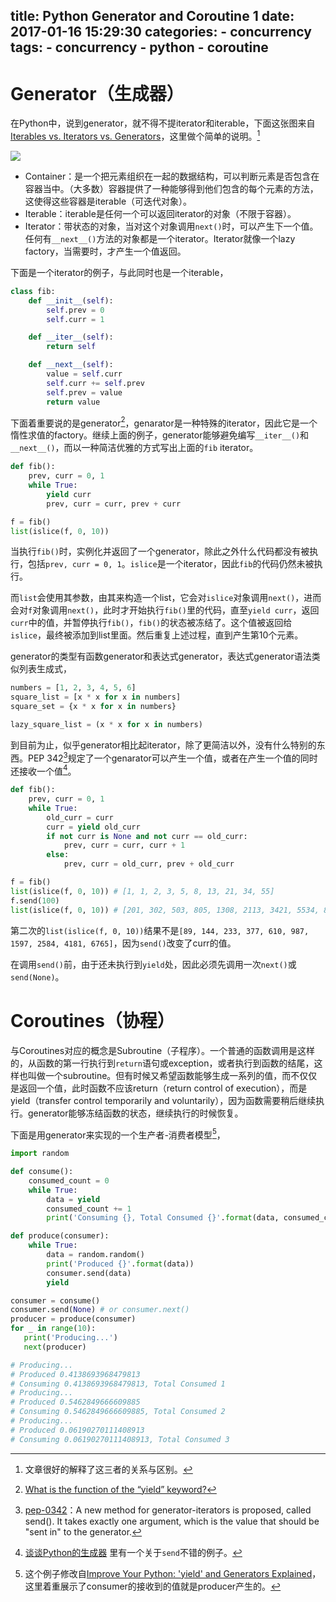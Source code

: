 title: Python Generator and Coroutine 1
date: 2017-01-16 15:29:30
categories:
    - concurrency
tags:
    - concurrency
    - python
    - coroutine
---

# Generator（生成器）

在Python中，说到generator，就不得不提iterator和iterable，下面这张图来自[Iterables vs. Iterators vs. Generators](http://nvie.com/posts/iterators-vs-generators/)，这里做个简单的说明。[^1]

[^1]: 文章很好的解释了这三者的关系与区别。

![](/images/2017/14839555031473.jpg)

* Container：是一个把元素组织在一起的数据结构，可以判断元素是否包含在容器当中。（大多数）容器提供了一种能够得到他们包含的每个元素的方法，这使得这些容器是iterable（可迭代对象）。
* Iterable：iterable是任何一个可以返回iterator的对象（不限于容器）。
* Iterator：带状态的对象，当对这个对象调用`next()`时，可以产生下一个值。任何有`__next__()`方法的对象都是一个iterator。Iterator就像一个lazy factory，当需要时，才产生一个值返回。

下面是一个iterator的例子，与此同时也是一个iterable，

```python
class fib:
    def __init__(self):
        self.prev = 0
        self.curr = 1

    def __iter__(self):
        return self

    def __next__(self):
        value = self.curr
        self.curr += self.prev
        self.prev = value
        return value
```

下面着重要说的是generator[^2]，genarator是一种特殊的iterator，因此它是一个惰性求值的factory。继续上面的例子，generator能够避免编写`__iter__()`和`__next__()`，而以一种简洁优雅的方式写出上面的`fib` iterator。

[^2]: [What is the function of the “yield” keyword?](http://stackoverflow.com/questions/231767/what-is-the-function-of-the-yield-keyword)

```python
def fib():
    prev, curr = 0, 1
    while True:
        yield curr
        prev, curr = curr, prev + curr

f = fib()
list(islice(f, 0, 10))
```

当执行`fib()`时，实例化并返回了一个generator，除此之外什么代码都没有被执行，包括`prev, curr = 0, 1`。`islice`是一个iterator，因此`fib`的代码仍然未被执行。

而`list`会使用其参数，由其来构造一个list，它会对`islice`对象调用`next()`，进而会对`f`对象调用`next()`，此时才开始执行`fib()`里的代码，直至`yield curr`，返回`curr`中的值，并暂停执行`fib()`，`fib()`的状态被冻结了。这个值被返回给`islice`，最终被添加到list里面。然后重复上述过程，直到产生第10个元素。

generator的类型有函数generator和表达式generator，表达式generator语法类似列表生成式，

```python
numbers = [1, 2, 3, 4, 5, 6]
square_list = [x * x for x in numbers]
square_set = {x * x for x in numbers}

lazy_square_list = (x * x for x in numbers)
```

到目前为止，似乎generator相比起iterator，除了更简洁以外，没有什么特别的东西。PEP 342[^3]规定了一个genarator可以产生一个值，或者在产生一个值的同时还接收一个值[^4]。

[^3]: [pep-0342](https://www.python.org/dev/peps/pep-0342/)：A new method for generator-iterators is proposed, called send(). It
takes exactly one argument, which is the value that should be "sent in" to the generator.

[^4]: [谈谈Python的生成器](http://www.bjhee.com/python-yield.html) 里有一个关于`send`不错的例子。

```python
def fib():
    prev, curr = 0, 1
    while True:
        old_curr = curr
        curr = yield old_curr
        if not curr is None and not curr == old_curr:
            prev, curr = curr, curr + 1
        else:
            prev, curr = old_curr, prev + old_curr

f = fib()
list(islice(f, 0, 10)) # [1, 1, 2, 3, 5, 8, 13, 21, 34, 55]
f.send(100)
list(islice(f, 0, 10)) # [201, 302, 503, 805, 1308, 2113, 3421, 5534, 8955, 14489]
```

第二次的`list(islice(f, 0, 10))`结果不是`[89, 144, 233, 377, 610, 987, 1597, 2584, 4181, 6765]`，因为`send()`改变了curr的值。

在调用`send()`前，由于还未执行到`yield`处，因此必须先调用一次`next()`或`send(None)`。

# Coroutines（协程）

与Coroutines对应的概念是Subroutine（子程序）。一个普通的函数调用是这样的，从函数的第一行执行到`return`语句或exception，或者执行到函数的结尾，这样也叫做一个subroutine。但有时候又希望函数能够生成一系列的值，而不仅仅是返回一个值，此时函数不应该return（return control of execution），而是yield（transfer control temporarily and voluntarily），因为函数需要稍后继续执行。generator能够冻结函数的状态，继续执行的时候恢复。

下面是用generator来实现的一个生产者-消费者模型[^5]，

[^5]: 这个例子修改自[Improve Your Python: 'yield' and Generators Explained](https://jeffknupp.com/blog/2013/04/07/improve-your-python-yield-and-generators-explained/)，这里着重展示了consumer的接收到的值就是producer产生的。

```python
import random

def consume():
    consumed_count = 0
    while True:
        data = yield
        consumed_count += 1
        print('Consuming {}, Total Consumed {}'.format(data, consumed_count))

def produce(consumer):
    while True:
        data = random.random()
        print('Produced {}'.format(data))
        consumer.send(data)
        yield

consumer = consume()
consumer.send(None) # or consumer.next()
producer = produce(consumer)
for _ in range(10):
   print('Producing...')
   next(producer)

# Producing...
# Produced 0.4138693968479813
# Consuming 0.4138693968479813, Total Consumed 1
# Producing...
# Produced 0.5462849666609885
# Consuming 0.5462849666609885, Total Consumed 2
# Producing...
# Produced 0.06190270111408913
# Consuming 0.06190270111408913, Total Consumed 3
```


